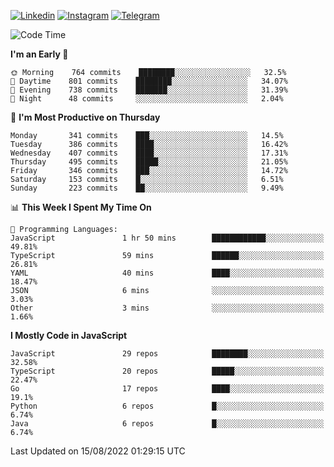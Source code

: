 [![Linkedin](https://img.shields.io/badge/-Archie-blue?style=flat-square&labelColor=gray&logo=Linkedin&logoColor=white&link=https://www.linkedin.com/in/archisdi)](https://www.linkedin.com/in/archisdi)
[![Instagram](https://img.shields.io/badge/-@archisdi-orange?style=flat-square&labelColor=gray&logo=Instagram&logoColor=white&link=https://www.instagram.com/archisdi)](https://www.instagram.com/archisdi)
[![Telegram](https://img.shields.io/badge/-aai-informational?style=flat-square&labelColor=gray&logo=telegram&logoColor=white&link=https://t.me/archisdi)](https://t.me/archisdi)

<!--START_SECTION:waka-->
![Code Time](http://img.shields.io/badge/Code%20Time-1%2C608%20hrs%2028%20mins-blue)

**I'm an Early 🐤** 

```text
🌞 Morning    764 commits    ████████░░░░░░░░░░░░░░░░░   32.5% 
🌆 Daytime    801 commits    ████████░░░░░░░░░░░░░░░░░   34.07% 
🌃 Evening    738 commits    ███████░░░░░░░░░░░░░░░░░░   31.39% 
🌙 Night      48 commits     ░░░░░░░░░░░░░░░░░░░░░░░░░   2.04%

```
📅 **I'm Most Productive on Thursday** 

```text
Monday       341 commits    ███░░░░░░░░░░░░░░░░░░░░░░   14.5% 
Tuesday      386 commits    ████░░░░░░░░░░░░░░░░░░░░░   16.42% 
Wednesday    407 commits    ████░░░░░░░░░░░░░░░░░░░░░   17.31% 
Thursday     495 commits    █████░░░░░░░░░░░░░░░░░░░░   21.05% 
Friday       346 commits    ███░░░░░░░░░░░░░░░░░░░░░░   14.72% 
Saturday     153 commits    █░░░░░░░░░░░░░░░░░░░░░░░░   6.51% 
Sunday       223 commits    ██░░░░░░░░░░░░░░░░░░░░░░░   9.49%

```


📊 **This Week I Spent My Time On** 

```text
💬 Programming Languages: 
JavaScript               1 hr 50 mins        ████████████░░░░░░░░░░░░░   49.81% 
TypeScript               59 mins             ██████░░░░░░░░░░░░░░░░░░░   26.81% 
YAML                     40 mins             ████░░░░░░░░░░░░░░░░░░░░░   18.47% 
JSON                     6 mins              ░░░░░░░░░░░░░░░░░░░░░░░░░   3.03% 
Other                    3 mins              ░░░░░░░░░░░░░░░░░░░░░░░░░   1.66%

```

**I Mostly Code in JavaScript** 

```text
JavaScript               29 repos            ████████░░░░░░░░░░░░░░░░░   32.58% 
TypeScript               20 repos            █████░░░░░░░░░░░░░░░░░░░░   22.47% 
Go                       17 repos            ████░░░░░░░░░░░░░░░░░░░░░   19.1% 
Python                   6 repos             █░░░░░░░░░░░░░░░░░░░░░░░░   6.74% 
Java                     6 repos             █░░░░░░░░░░░░░░░░░░░░░░░░   6.74%

```



 Last Updated on 15/08/2022 01:29:15 UTC
<!--END_SECTION:waka-->
